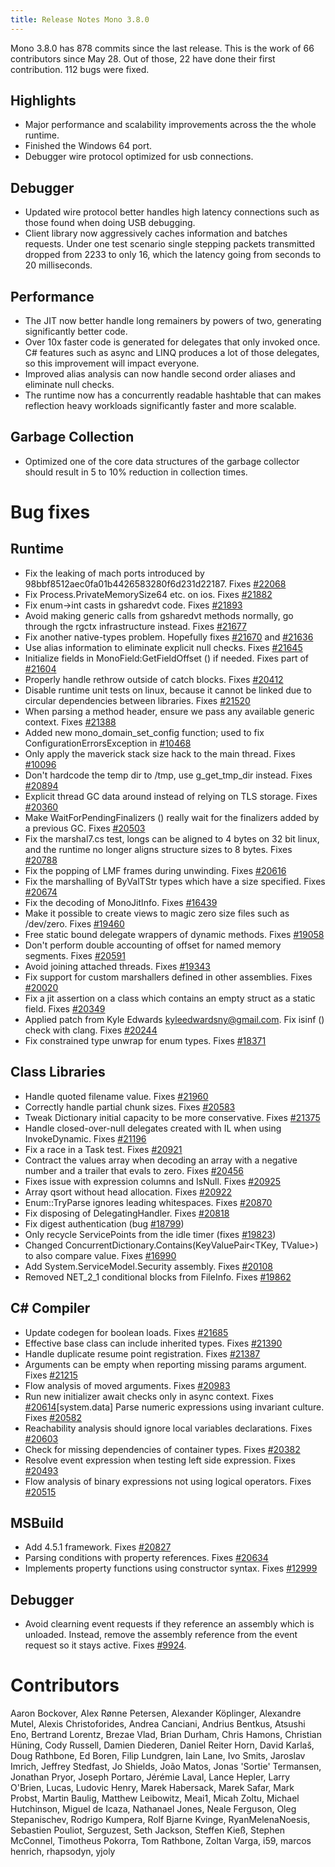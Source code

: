 ```yaml
---
title: Release Notes Mono 3.8.0
---
```


Mono 3.8.0 has 878 commits since the last release. This is the work of 66 contributors since May 28. Out of those, 22 have done their first contribution. 112 bugs were fixed.

Highlights
----------

- Major performance and scalability improvements across the the whole runtime.
- Finished the Windows 64 port.
- Debugger wire protocol optimized for usb connections.

Debugger
--------

- Updated wire protocol better handles high latency connections such as those found when doing USB debugging.
- Client library now aggressively caches information and batches requests. Under one test scenario single stepping packets transmitted dropped from 2233 to only 16, which the latency going from seconds to 20 milliseconds.

Performance
-----------

- The JIT now better handle long remainers by powers of two, generating significantly better code.
- Over 10x faster code is generated for delegates that only invoked once. C# features such as async and LINQ produces a lot of those delegates, so this improvement will impact everyone. 
- Improved alias analysis can now handle second order aliases and eliminate null checks. 
- The runtime now has a concurrently readable hashtable that can makes reflection heavy workloads significantly faster and more scalable. 

Garbage Collection
------------------

- Optimized one of the core data structures of the garbage collector should result in 5 to 10% reduction in collection times.


Bug fixes
=========

Runtime
-------

- Fix the leaking of mach ports introduced by 98bbf8512aec0fa01b4426583280f6d231d22187. Fixes [#22068](https://bugzilla.xamarin.com/show_bug.cgi?id=22068)
- Fix Process.PrivateMemorySize64 etc. on ios. Fixes [#21882](https://bugzilla.xamarin.com/show_bug.cgi?id=21882)
- Fix enum->int casts in gsharedvt code. Fixes [#21893](https://bugzilla.xamarin.com/show_bug.cgi?id=21893)
- Avoid making generic calls from gsharedvt methods normally, go through the rgctx infrastructure instead. Fixes [#21677](https://bugzilla.xamarin.com/show_bug.cgi?id=21677)
- Fix another native-types problem. Hopefully fixes [#21670](https://bugzilla.xamarin.com/show_bug.cgi?id=21670) and [#21636](https://bugzilla.xamarin.com/show_bug.cgi?id=21636)
- Use alias information to eliminate explicit null checks. Fixes [#21645](https://bugzilla.xamarin.com/show_bug.cgi?id=21645)
- Initialize fields in MonoField:GetFieldOffset () if needed. Fixes part of [#21604](https://bugzilla.xamarin.com/show_bug.cgi?id=21604)
- Properly handle rethrow outside of catch blocks. Fixes [#20412](https://bugzilla.xamarin.com/show_bug.cgi?id=20412)
- Disable runtime unit tests on linux, because it cannot be linked due to circular dependencies between libraries. Fixes [#21520](https://bugzilla.xamarin.com/show_bug.cgi?id=21520)
- When parsing a method header, ensure we pass any available generic context. Fixes [#21388](https://bugzilla.xamarin.com/show_bug.cgi?id=21388)
- Added new mono_domain_set_config function; used to fix ConfigurationErrorsException in [#10468](https://bugzilla.xamarin.com/show_bug.cgi?id=10468)
- Only apply the maverick stack size hack to the main thread. Fixes [#10096](https://bugzilla.xamarin.com/show_bug.cgi?id=10096)
- Don't hardcode the temp dir to /tmp, use g_get_tmp_dir instead. Fixes [#20894](https://bugzilla.xamarin.com/show_bug.cgi?id=20894)
- Explicit thread GC data around instead of relying on TLS storage. Fixes [#20360](https://bugzilla.xamarin.com/show_bug.cgi?id=20360)
- Make WaitForPendingFinalizers () really wait for the finalizers added by a previous GC. Fixes [#20503](https://bugzilla.xamarin.com/show_bug.cgi?id=20503)
- Fix the marshal7.cs test, longs can be aligned to 4 bytes on 32 bit linux, and the runtime no longer aligns structure sizes to 8 bytes. Fixes [#20788](https://bugzilla.xamarin.com/show_bug.cgi?id=20788)
- Fix the popping of LMF frames during unwinding. Fixes [#20616](https://bugzilla.xamarin.com/show_bug.cgi?id=20616)
- Fix the marshalling of ByValTStr types which have a size specified. Fixes [#20674](https://bugzilla.xamarin.com/show_bug.cgi?id=20674)
- Fix the decoding of MonoJitInfo. Fixes [#16439](https://bugzilla.xamarin.com/show_bug.cgi?id=16439)
- Make it possible to create views to magic zero size files such as /dev/zero. Fixes [#19460](https://bugzilla.xamarin.com/show_bug.cgi?id=19460)
- Free static bound delegate wrappers of dynamic methods. Fixes [#19058](https://bugzilla.xamarin.com/show_bug.cgi?id=19058)
- Don't perform double accounting of offset for named memory segments. Fixes [#20591](https://bugzilla.xamarin.com/show_bug.cgi?id=20591)
- Avoid joining attached threads. Fixes [#19343](https://bugzilla.xamarin.com/show_bug.cgi?id=19343)
- Fix support for custom marshallers defined in other assemblies. Fixes [#20020](https://bugzilla.xamarin.com/show_bug.cgi?id=20020)
- Fix a jit assertion on a class which contains an empty struct as a static field. Fixes [#20349](https://bugzilla.xamarin.com/show_bug.cgi?id=20349)
- Applied patch from Kyle Edwards <kyleedwardsny@gmail.com>. Fix isinf () check with clang. Fixes [#20244](https://bugzilla.xamarin.com/show_bug.cgi?id=20244)
- Fix constrained type unwrap for enum types. Fixes [#18371](https://bugzilla.xamarin.com/show_bug.cgi?id=18371)


Class Libraries
---------------
- Handle quoted filename value. Fixes [#21960](https://bugzilla.xamarin.com/show_bug.cgi?id=21960)
- Correctly handle partial chunk sizes. Fixes [#20583](https://bugzilla.xamarin.com/show_bug.cgi?id=20583)
- Tweak Dictionary initial capacity to be more conservative. Fixes [#21375](https://bugzilla.xamarin.com/show_bug.cgi?id=21375)
- Handle closed-over-null delegates created with IL when using InvokeDynamic. Fixes [#21196](https://bugzilla.xamarin.com/show_bug.cgi?id=21196)
- Fix a race in a Task test. Fixes [#20921](https://bugzilla.xamarin.com/show_bug.cgi?id=20921)
- Contract the values array when decoding an array with a negative number and a trailer that evals to zero. Fixes [#20456](https://bugzilla.xamarin.com/show_bug.cgi?id=20456)
- Fixes issue with expression columns and IsNull. Fixes [#20925](https://bugzilla.xamarin.com/show_bug.cgi?id=20925)
- Array qsort without head allocation. Fixes [#20922](https://bugzilla.xamarin.com/show_bug.cgi?id=20922)
- Enum::TryParse ignores leading whitespaces. Fixes [#20870](https://bugzilla.xamarin.com/show_bug.cgi?id=20870)
- Fix disposing of DelegatingHandler. Fixes [#20818](https://bugzilla.xamarin.com/show_bug.cgi?id=20818)
- Fix digest authentication (bug [#18799](https://bugzilla.xamarin.com/show_bug.cgi?id=18799))
- Only recycle ServicePoints from the idle timer (fixes [#19823](https://bugzilla.xamarin.com/show_bug.cgi?id=19823))
- Changed ConcurrentDictionary.Contains(KeyValuePair<TKey, TValue>) to also compare value. Fixes [#16990](https://bugzilla.xamarin.com/show_bug.cgi?id=16990)
- Add System.ServiceModel.Security assembly. Fixes [#20108](https://bugzilla.xamarin.com/show_bug.cgi?id=20108)
- Removed NET_2_1 conditional blocks from FileInfo. Fixes [#19862](https://bugzilla.xamarin.com/show_bug.cgi?id=19862)


C# Compiler
-----------
- Update codegen for boolean loads. Fixes [#21685](https://bugzilla.xamarin.com/show_bug.cgi?id=21685)
- Effective base class can include inherited types. Fixes [#21390](https://bugzilla.xamarin.com/show_bug.cgi?id=21390)
- Handle duplicate resume point registration. Fixes [#21387](https://bugzilla.xamarin.com/show_bug.cgi?id=21387)
- Arguments can be empty when reporting missing params argument. Fixes [#21215](https://bugzilla.xamarin.com/show_bug.cgi?id=21215)
- Flow analysis of moved arguments. Fixes [#20983](https://bugzilla.xamarin.com/show_bug.cgi?id=20983)
- Run new initializer await checks only in async context. Fixes [#20614](https://bugzilla.xamarin.com/show_bug.cgi?id=20614)[system.data] Parse numeric expressions using invariant culture. Fixes [#20582](https://bugzilla.xamarin.com/show_bug.cgi?id=20582)
- Reachability analysis should ignore local variables declarations. Fixes [#20603](https://bugzilla.xamarin.com/show_bug.cgi?id=20603)
- Check for missing dependencies of container types. Fixes [#20382](https://bugzilla.xamarin.com/show_bug.cgi?id=20382)
- Resolve event expression when testing left side expression. Fixes [#20493](https://bugzilla.xamarin.com/show_bug.cgi?id=20493)
- Flow analysis of binary expressions not using logical operators. Fixes [#20515](https://bugzilla.xamarin.com/show_bug.cgi?id=20515)

MSBuild
-------
- Add 4.5.1 framework. Fixes [#20827](https://bugzilla.xamarin.com/show_bug.cgi?id=20827)
- Parsing conditions with property references. Fixes [#20634](https://bugzilla.xamarin.com/show_bug.cgi?id=20634)
- Implements property functions using constructor syntax. Fixes [#12999](https://bugzilla.xamarin.com/show_bug.cgi?id=12999)

Debugger
--------

- Avoid clearning event requests if they reference an assembly which is unloaded. Instead, remove the assembly reference from the event request so it stays active. Fixes [#9924](https://bugzilla.xamarin.com/show_bug.cgi?id=9924).



Contributors
============

Aaron Bockover, Alex Rønne Petersen, Alexander Köplinger, Alexandre Mutel,
Alexis Christoforides, Andrea Canciani, Andrius Bentkus, Atsushi Eno,
Bertrand Lorentz, Brezae Vlad, Brian Durham, Chris Hamons, Christian Hüning,
Cody Russell, Damien Diederen, Daniel Reiter Horn, David Karlaš, Doug Rathbone,
Ed Boren, Filip Lundgren, Iain Lane, Ivo Smits, Jaroslav Imrich, Jeffrey Stedfast,
Jo Shields, João Matos, Jonas 'Sortie' Termansen, Jonathan Pryor, Joseph Portaro,
Jérémie Laval, Lance Hepler, Larry O'Brien, Lucas, Ludovic Henry, Marek Habersack,
Marek Safar, Mark Probst, Martin Baulig, Matthew Leibowitz, Meai1, Micah Zoltu,
Michael Hutchinson, Miguel de Icaza, Nathanael Jones, Neale Ferguson, Oleg Stepanischev,
Rodrigo Kumpera, Rolf Bjarne Kvinge, RyanMelenaNoesis, Sebastien Pouliot, Serguzest,
Seth Jackson, Steffen Kieß, Stephen McConnel, Timotheus Pokorra, Tom Rathbone, Zoltan Varga,
i59, marcos henrich, rhapsodyn, yjoly

